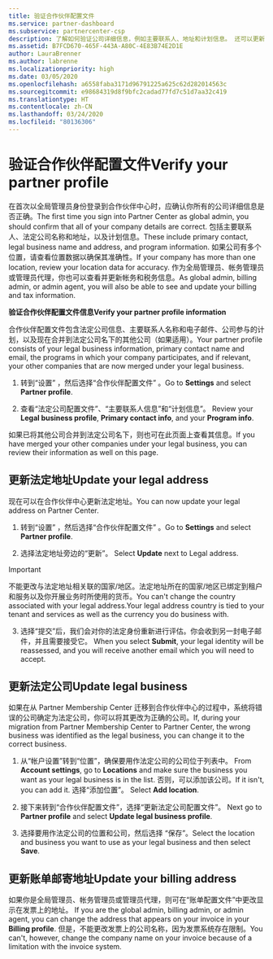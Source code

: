 ```yaml
---
title: 验证合作伙伴配置文件
ms.service: partner-dashboard
ms.subservice: partnercenter-csp
description: 了解如何验证公司详细信息，例如主要联系人、地址和计划信息。 还可以更新法律和帐单地址。
ms.assetid: B7FCD670-465F-443A-A80C-4E83B74E2D1E
author: LauraBrenner
ms.author: labrenne
ms.localizationpriority: high
ms.date: 03/05/2020
ms.openlocfilehash: a6558faba3171d96791225a625c62d282014563c
ms.sourcegitcommit: e98684319d8f9bfc2cadad77fd7c51d7aa32c419
ms.translationtype: HT
ms.contentlocale: zh-CN
ms.lasthandoff: 03/24/2020
ms.locfileid: "80136306"
---
```

# <a name="verify-your-partner-profile"></a><span data-ttu-id="bd5f0-104">验证合作伙伴配置文件</span><span class="sxs-lookup"><span data-stu-id="bd5f0-104">Verify your partner profile</span></span>

<span data-ttu-id="bd5f0-105">在首次以全局管理员身份登录到合作伙伴中心时，应确认你所有的公司详细信息是否正确。</span><span class="sxs-lookup"><span data-stu-id="bd5f0-105">The first time you sign into Partner Center as global admin, you should confirm that all of your company details are correct.</span></span> <span data-ttu-id="bd5f0-106">包括主要联系人、法定公司名称和地址，以及计划信息。</span><span class="sxs-lookup"><span data-stu-id="bd5f0-106">These include primary contact, legal business name and address, and program information.</span></span> <span data-ttu-id="bd5f0-107">如果公司有多个位置，请查看位置数据以确保其准确性。</span><span class="sxs-lookup"><span data-stu-id="bd5f0-107">If your company has more than one location, review your location data for accuracy.</span></span> <span data-ttu-id="bd5f0-108">作为全局管理员、帐务管理员或管理员代理，你也可以查看并更新帐务和税务信息。</span><span class="sxs-lookup"><span data-stu-id="bd5f0-108">As global admin, billing admin, or admin agent, you will also be able to see and update your billing and tax information.</span></span> 

<span data-ttu-id="bd5f0-109">**验证合作伙伴配置文件信息**</span><span class="sxs-lookup"><span data-stu-id="bd5f0-109">**Verify your partner profile information**</span></span>

<span data-ttu-id="bd5f0-110">合作伙伴配置文件包含法定公司信息、主要联系人名称和电子邮件、公司参与的计划，以及现在合并到法定公司名下的其他公司（如果适用）。</span><span class="sxs-lookup"><span data-stu-id="bd5f0-110">Your partner profile consists of your legal business information, primary contact name and email, the programs in which your company participates, and if relevant, your other companies that are now merged under your legal business.</span></span>

1.  <span data-ttu-id="bd5f0-111">转到“设置”  ，然后选择“合作伙伴配置文件”  。</span><span class="sxs-lookup"><span data-stu-id="bd5f0-111">Go to **Settings** and select **Partner profile**.</span></span>

2.  <span data-ttu-id="bd5f0-112">查看“法定公司配置文件”、“主要联系人信息”和“计划信息”。   </span><span class="sxs-lookup"><span data-stu-id="bd5f0-112">Review your **Legal business profile**, **Primary contact info**, and your **Program info**.</span></span>

<span data-ttu-id="bd5f0-113">如果已将其他公司合并到法定公司名下，则也可在此页面上查看其信息。</span><span class="sxs-lookup"><span data-stu-id="bd5f0-113">If you have merged your other companies under your legal business, you can review their information as well on this page.</span></span>

## <a name="update-your-legal-address"></a><span data-ttu-id="bd5f0-114">更新法定地址</span><span class="sxs-lookup"><span data-stu-id="bd5f0-114">Update your legal address</span></span>

<span data-ttu-id="bd5f0-115">现在可以在合作伙伴中心更新法定地址。</span><span class="sxs-lookup"><span data-stu-id="bd5f0-115">You can now update your legal address on Partner Center.</span></span>

1. <span data-ttu-id="bd5f0-116">转到“设置”  ，然后选择“合作伙伴配置文件”  。</span><span class="sxs-lookup"><span data-stu-id="bd5f0-116">Go to **Settings** and select **Partner profile**.</span></span> 

2. <span data-ttu-id="bd5f0-117">选择法定地址旁边的“更新”。 </span><span class="sxs-lookup"><span data-stu-id="bd5f0-117">Select **Update** next to Legal address.</span></span> 

>[!Important]
><span data-ttu-id="bd5f0-118">不能更改与法定地址相关联的国家/地区。法定地址所在的国家/地区已绑定到租户和服务以及你开展业务时所使用的货币。</span><span class="sxs-lookup"><span data-stu-id="bd5f0-118">You can't change the country associated with your legal address.Your legal address country is tied to your tenant and services as well as the currency you do business with.</span></span> 

3. <span data-ttu-id="bd5f0-119">选择“提交”后，我们会对你的法定身份重新进行评估。你会收到另一封电子邮件，并且需要接受它。 </span><span class="sxs-lookup"><span data-stu-id="bd5f0-119">When you select **Submit**, your legal identity will be reassessed, and you will receive another email which you will need to accept.</span></span>

## <a name="update-legal-business"></a><span data-ttu-id="bd5f0-120">更新法定公司</span><span class="sxs-lookup"><span data-stu-id="bd5f0-120">Update legal business</span></span>

<span data-ttu-id="bd5f0-121">如果在从 Partner Membership Center 迁移到合作伙伴中心的过程中，系统将错误的公司确定为法定公司，你可以将其更改为正确的公司。</span><span class="sxs-lookup"><span data-stu-id="bd5f0-121">If, during your migration from Partner Membership Center to Partner Center, the wrong business was identified as the legal business, you can change it to the correct business.</span></span>

1. <span data-ttu-id="bd5f0-122">从“帐户设置”转到“位置”，确保要用作法定公司的公司位于列表中。  </span><span class="sxs-lookup"><span data-stu-id="bd5f0-122">From **Account settings**, go to **Locations** and make sure the business you want as your legal business is in the list.</span></span> <span data-ttu-id="bd5f0-123">否则，可以添加该公司。</span><span class="sxs-lookup"><span data-stu-id="bd5f0-123">If it isn't, you can add it.</span></span> <span data-ttu-id="bd5f0-124">选择“添加位置”。 </span><span class="sxs-lookup"><span data-stu-id="bd5f0-124">Select **Add location**.</span></span>

2.    <span data-ttu-id="bd5f0-125">接下来转到“合作伙伴配置文件”，选择“更新法定公司配置文件”。  </span><span class="sxs-lookup"><span data-stu-id="bd5f0-125">Next go to **Partner profile** and select **Update legal business profile**.</span></span>

3.    <span data-ttu-id="bd5f0-126">选择要用作法定公司的位置和公司，然后选择  “保存”。</span><span class="sxs-lookup"><span data-stu-id="bd5f0-126">Select the location and business you want to use as your legal business and then select **Save**.</span></span>

## <a name="update-your-billing-address"></a><span data-ttu-id="bd5f0-127">更新账单邮寄地址</span><span class="sxs-lookup"><span data-stu-id="bd5f0-127">Update your billing address</span></span>

<span data-ttu-id="bd5f0-128">如果你是全局管理员、帐务管理员或管理员代理，则可在“账单配置文件”中更改显示在发票上的地址。 </span><span class="sxs-lookup"><span data-stu-id="bd5f0-128">If you are the global admin, billing admin, or admin agent, you can change the address that appears on your invoice in your **Billing profile**.</span></span> <span data-ttu-id="bd5f0-129">但是，不能更改发票上的公司名称，因为发票系统存在限制。</span><span class="sxs-lookup"><span data-stu-id="bd5f0-129">You can't, however, change the company name on your invoice because of a limitation with the invoice system.</span></span>

 


